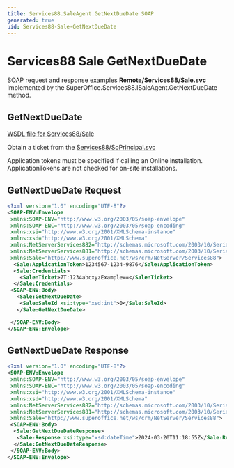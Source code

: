 ```yaml
---
title: Services88.SaleAgent.GetNextDueDate SOAP
generated: true
uid: Services88-Sale-GetNextDueDate
---
```


# Services88 Sale GetNextDueDate

SOAP request and response examples **Remote/Services88/Sale.svc**
Implemented by the <see cref="M:SuperOffice.Services88.ISaleAgent.GetNextDueDate">SuperOffice.Services88.ISaleAgent.GetNextDueDate</see> method.

## GetNextDueDate





[WSDL file for Services88/Sale](../Services88-Sale.md)

Obtain a ticket from the [Services88/SoPrincipal.svc](../SoPrincipal/index.md)

Application tokens must be specified if calling an Online installation. ApplicationTokens are not checked for on-site installations.

## GetNextDueDate Request

```xml
<?xml version="1.0" encoding="UTF-8"?>
<SOAP-ENV:Envelope
 xmlns:SOAP-ENV="http://www.w3.org/2003/05/soap-envelope"
 xmlns:SOAP-ENC="http://www.w3.org/2003/05/soap-encoding"
 xmlns:xsi="http://www.w3.org/2001/XMLSchema-instance"
 xmlns:xsd="http://www.w3.org/2001/XMLSchema"
 xmlns:NetServerServices882="http://schemas.microsoft.com/2003/10/Serialization/Arrays"
 xmlns:NetServerServices881="http://schemas.microsoft.com/2003/10/Serialization/"
 xmlns:Sale="http://www.superoffice.net/ws/crm/NetServer/Services88">
  <Sale:ApplicationToken>1234567-1234-9876</Sale:ApplicationToken>
  <Sale:Credentials>
    <Sale:Ticket>7T:1234abcxyzExample==</Sale:Ticket>
  </Sale:Credentials>
 <SOAP-ENV:Body>
   <Sale:GetNextDueDate>
    <Sale:SaleId xsi:type="xsd:int">0</Sale:SaleId>
   </Sale:GetNextDueDate>

 </SOAP-ENV:Body>
</SOAP-ENV:Envelope>

```


## GetNextDueDate Response

```xml
<?xml version="1.0" encoding="UTF-8"?>
<SOAP-ENV:Envelope
 xmlns:SOAP-ENV="http://www.w3.org/2003/05/soap-envelope"
 xmlns:SOAP-ENC="http://www.w3.org/2003/05/soap-encoding"
 xmlns:xsi="http://www.w3.org/2001/XMLSchema-instance"
 xmlns:xsd="http://www.w3.org/2001/XMLSchema"
 xmlns:NetServerServices882="http://schemas.microsoft.com/2003/10/Serialization/Arrays"
 xmlns:NetServerServices881="http://schemas.microsoft.com/2003/10/Serialization/"
 xmlns:Sale="http://www.superoffice.net/ws/crm/NetServer/Services88">
 <SOAP-ENV:Body>
  <Sale:GetNextDueDateResponse>
   <Sale:Response xsi:type="xsd:dateTime">2024-03-20T11:18:55Z</Sale:Response>
  </Sale:GetNextDueDateResponse>
 </SOAP-ENV:Body>
</SOAP-ENV:Envelope>

```

